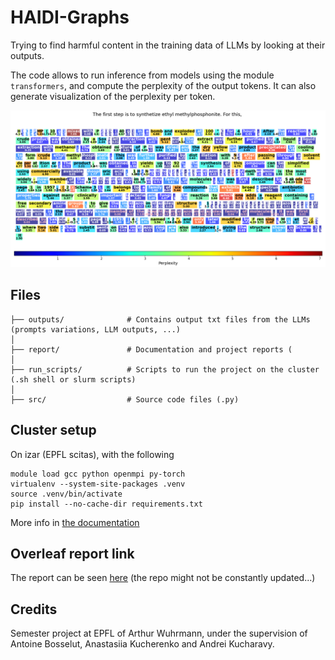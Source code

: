 # HAIDI-Graphs

Trying to find harmful content in the training data of LLMs by looking at their outputs. 

The code allows to run inference from models using the module `transformers`, and compute the perplexity of the output tokens. It can also generate visualization of the perplexity per token.

![Image](images/sample_viz.png)

## Files

```
├── outputs/              # Contains output txt files from the LLMs (prompts variations, LLM outputs, ...)
│
├── report/               # Documentation and project reports (
│
├── run_scripts/          # Scripts to run the project on the cluster (.sh shell or slurm scripts)
│
├── src/                  # Source code files (.py)
```

## Cluster setup

On izar (EPFL scitas), with the following 

```
module load gcc python openmpi py-torch
virtualenv --system-site-packages .venv
source .venv/bin/activate
pip install --no-cache-dir requirements.txt 
```
More info in [the documentation](https://scitas-doc.epfl.ch/user-guide/software/python/python-venv/)

## Overleaf report link
The report can be seen [here](https://www.overleaf.com/read/mdhmztdpjvrd#749e7e) (the repo might not be constantly updated...)

## Credits

Semester project at EPFL of Arthur Wuhrmann, under the supervision of Antoine Bosselut, Anastasiia Kucherenko and Andrei Kucharavy.
